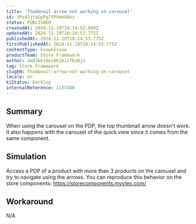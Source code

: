 ```yaml
---
title: 'Thumbnail arrow not working on carousel'
id: 5Ps4JjtqGpPq7YPVmb9Akz
status: PUBLISHED
createdAt: 2024-11-19T18:14:52.949Z
updatedAt: 2024-11-19T18:14:53.775Z
publishedAt: 2024-11-19T18:14:53.775Z
firstPublishedAt: 2024-11-19T18:14:53.775Z
contentType: knownIssue
productTeam: Store Framework
author: 2mXZkbi0oi061KicTExNjo
tag: Store Framework
slugEN: thumbnail-arrow-not-working-on-carousel
locale: en
kiStatus: Backlog
internalReference: 1137480
---
```


## Summary


When using the carousel on the PDP, the top thumbnail arrow doesn't work. It also happens with the carousel of the quick view since it comes from the same component.


##

## Simulation


Access a PDP of a product with more than 3 products on the carousel and try to navigate using the arrows. You can reproduce this behavior on the store components: https://storecomponents.myvtex.com/



##

## Workaround


N/A





